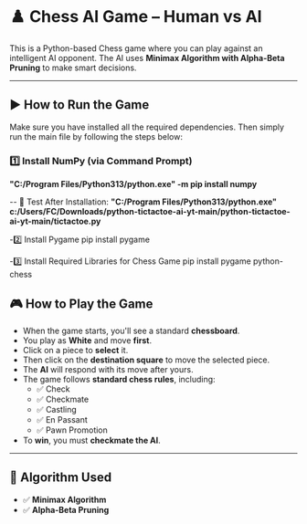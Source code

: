# ♟️ Chess AI Game – Human vs AI

This is a Python-based Chess game where you can play against an intelligent AI opponent. The AI uses **Minimax Algorithm with Alpha-Beta Pruning** to make smart decisions.

---

## ▶️ How to Run the Game

Make sure you have installed all the required dependencies. Then simply run the main file by following the steps below:

### 1️⃣ Install NumPy (via Command Prompt)

**"C:/Program Files/Python313/python.exe" -m pip install numpy**

-- 🧪 Test After Installation:
**"C:/Program Files/Python313/python.exe" c:/Users/FC/Downloads/python-tictactoe-ai-yt-main/python-tictactoe-ai-yt-main/tictactoe.py**

-2️⃣ Install Pygame
pip install pygame

-3️⃣ Install Required Libraries for Chess Game
pip install pygame python-chess


## 🎮 How to Play the Game

- When the game starts, you'll see a standard **chessboard**.
- You play as **White** and move **first**.
- Click on a piece to **select** it.
- Then click on the **destination square** to move the selected piece.
- The **AI** will respond with its move after yours.
- The game follows **standard chess rules**, including:
  - ✅ Check  
  - ✅ Checkmate  
  - ✅ Castling  
  - ✅ En Passant  
  - ✅ Pawn Promotion
- To **win**, you must **checkmate the AI**.

---

## 🧠 Algorithm Used

- ✅ **Minimax Algorithm**
- ✅ **Alpha-Beta Pruning**


